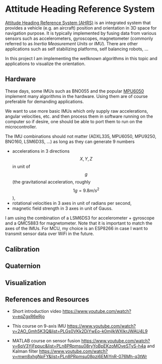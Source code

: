 # Attitude Heading Reference System

[Attitude Heading Reference System (AHRS)](https://www.faa.gov/documentLibrary/media/Advisory_Circular/AC_20-181.pdf) is an integrated system that provides a vehicle (e.g. an aircraft) position and orientation in 3D space for navigation purpose. It is typically implemented by fusing data from various sensors such as accelerometers, gyroscopes, magnetometer (commonly referred to as *Inertia Measurement Units* or *IMU*). There are other applications such as self stabilizing platforms, self balancing robots, ...

In this project I am implementing the wellknown algorithms in this topic and applications to visualize the orientation.

## Hardware

These days, some IMUs such as BNO055 and the popular [MPU6050](https://mjwhite8119.github.io/Robots/mpu6050) implement many algorithms in the hardware. Using them are of course preferable for demanding applications.

We want to use more basic IMUs which only supply raw accelerations, angular velocities, etc. and then process them in software running on the computer so if desire, one should be able to port them to run on the microcontroller.

The IMU combinations should not matter (ADXL335, MPU6050, MPU9250, BNO160, LSM6D3S, ...) as long as they can generate 9 numbers

 * accelerations in 3 directions $$X, Y, Z$$ in unit of $$g$$ (the gravitational acceleration, roughly $$1g = 9.8 m/s^2$$),
 * rotational velocities in 3 axes in unit of radians per second,
 * magnetic field strength in 3 axes in unit of Gauss.

I am using the combination of a LSM6DS3 for accelerometer + gyroscope and a QMC5883 for magnetometer. Note that it is important to match the axes of the IMUs. For MCU, my choice is an ESP8266 in case I want to transmit sensor data over WiFi in the future.

## Calibration

## Quaternion

## Visualization

## References and Resources

 * Short introduction video https://www.youtube.com/watch?v=eqZgxR6eRjo

 * This course on 9-axis IMU https://www.youtube.com/watch?v=2AO_Gmh5K3Q&list=PLGs0VKk2DiYwEo-k0mjIkWXlkrJWAU4L9

 * MATLAB course on sensor fusion https://www.youtube.com/watch?v=6qV3YjFppuc&list=PLn8PRpmsu08ryYoBpEKzoMOveSTyS-h4a and Kalman filter https://www.youtube.com/watch?v=mwn8xhgNpFY&list=PLn8PRpmsu08pzi6EMiYnR-076Mh-q3tWr